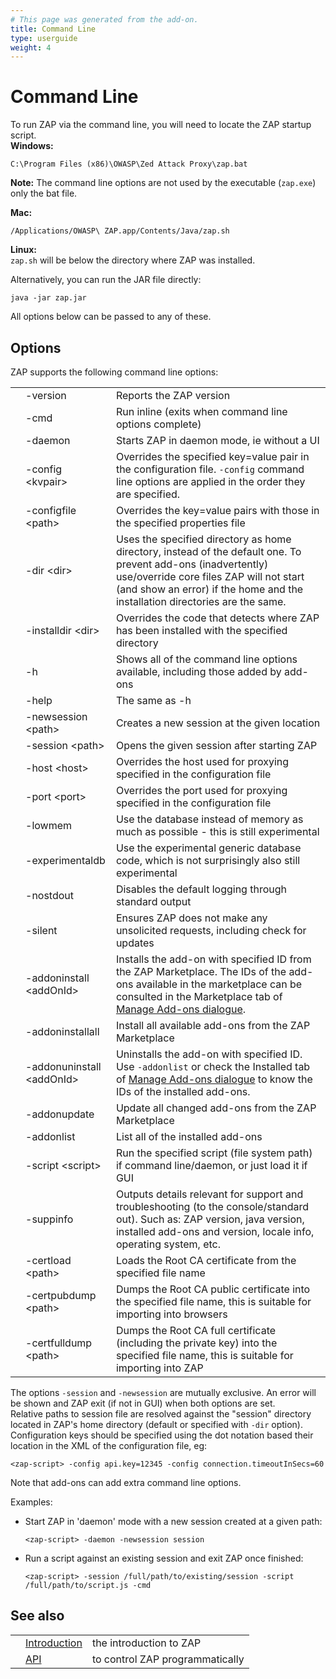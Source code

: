```yaml
---
# This page was generated from the add-on.
title: Command Line
type: userguide
weight: 4
---
```


# Command Line

To run ZAP via the command line, you will need to locate the ZAP startup script.  
**Windows:**   

```
C:\Program Files (x86)\OWASP\Zed Attack Proxy\zap.bat
```

**Note:** The command line options are not used by the executable (`zap.exe`) only the bat file.  

**Mac:**   

```
/Applications/OWASP\ ZAP.app/Contents/Java/zap.sh
```

**Linux:**   
`zap.sh` will be below the directory where ZAP was installed.   

Alternatively, you can run the JAR file directly:  

```
java -jar zap.jar
```

All options below can be passed to any of these.

## Options

ZAP supports the following command line options:

|   |                             |                                                                                                                                                                                                                                          |
|---|-----------------------------|------------------------------------------------------------------------------------------------------------------------------------------------------------------------------------------------------------------------------------------|
|   | -version                    | Reports the ZAP version                                                                                                                                                                                                                  |
|   | -cmd                        | Run inline (exits when command line options complete)                                                                                                                                                                                    |
|   | -daemon                     | Starts ZAP in daemon mode, ie without a UI                                                                                                                                                                                               |
|   | -config \<kvpair\>          | Overrides the specified key=value pair in the configuration file. `-config` command line options are applied in the order they are specified.                                                                                            |
|   | -configfile \<path\>        | Overrides the key=value pairs with those in the specified properties file                                                                                                                                                                |
|   | -dir \<dir\>                | Uses the specified directory as home directory, instead of the default one. To prevent add-ons (inadvertently) use/override core files ZAP will not start (and show an error) if the home and the installation directories are the same. |
|   | -installdir \<dir\>         | Overrides the code that detects where ZAP has been installed with the specified directory                                                                                                                                                |
|   | -h                          | Shows all of the command line options available, including those added by add-ons                                                                                                                                                        |
|   | -help                       | The same as -h                                                                                                                                                                                                                           |
|   | -newsession \<path\>        | Creates a new session at the given location                                                                                                                                                                                              |
|   | -session \<path\>           | Opens the given session after starting ZAP                                                                                                                                                                                               |
|   | -host \<host\>              | Overrides the host used for proxying specified in the configuration file                                                                                                                                                                 |
|   | -port \<port\>              | Overrides the port used for proxying specified in the configuration file                                                                                                                                                                 |
|   | -lowmem                     | Use the database instead of memory as much as possible - this is still experimental                                                                                                                                                      |
|   | -experimentaldb             | Use the experimental generic database code, which is not surprisingly also still experimental                                                                                                                                            |
|   | -nostdout                   | Disables the default logging through standard output                                                                                                                                                                                     |
|   | -silent                     | Ensures ZAP does not make any unsolicited requests, including check for updates                                                                                                                                                          |
|   | -addoninstall \<addOnId\>   | Installs the add-on with specified ID from the ZAP Marketplace. The IDs of the add-ons available in the marketplace can be consulted in the Marketplace tab of [Manage Add-ons dialogue](/docs/desktop/ui/dialogs/manageaddons/).        |
|   | -addoninstallall            | Install all available add-ons from the ZAP Marketplace                                                                                                                                                                                   |
|   | -addonuninstall \<addOnId\> | Uninstalls the add-on with specified ID. Use `-addonlist` or check the Installed tab of [Manage Add-ons dialogue](/docs/desktop/ui/dialogs/manageaddons/) to know the IDs of the installed add-ons.                                      |
|   | -addonupdate                | Update all changed add-ons from the ZAP Marketplace                                                                                                                                                                                      |
|   | -addonlist                  | List all of the installed add-ons                                                                                                                                                                                                        |
|   | -script \<script\>          | Run the specified script (file system path) if command line/daemon, or just load it if GUI                                                                                                                                               |
|   | -suppinfo                   | Outputs details relevant for support and troubleshooting (to the console/standard out). Such as: ZAP version, java version, installed add-ons and version, locale info, operating system, etc.                                           |
|   | -certload \<path\>          | Loads the Root CA certificate from the specified file name                                                                                                                                                                               |
|   | -certpubdump \<path\>       | Dumps the Root CA public certificate into the specified file name, this is suitable for importing into browsers                                                                                                                          |
|   | -certfulldump \<path\>      | Dumps the Root CA full certificate (including the private key) into the specified file name, this is suitable for importing into ZAP                                                                                                     |


The options `-session` and `-newsession` are mutually exclusive. An error will be shown and ZAP exit (if not in GUI) when both options are set.   
Relative paths to session file are resolved against the "session" directory located in ZAP's home directory (default or specified with `-dir` option).   
Configuration keys should be specified using the dot notation based their location in the XML of the configuration file, eg:  

```
<zap-script> -config api.key=12345 -config connection.timeoutInSecs=60
```

Note that add-ons can add extra command line options.


Examples:

* Start ZAP in 'daemon' mode with a new session created at a given path:

    ```
    <zap-script> -daemon -newsession session
    ```

* Run a script against an existing session and exit ZAP once finished:

    ```
    <zap-script> -session /full/path/to/existing/session -script /full/path/to/script.js -cmd
    ```

## See also

|   |                                          |                                 |
|---|------------------------------------------|---------------------------------|
|   | [Introduction](/docs/desktop/)           | the introduction to ZAP         |
|   | [API](/docs/desktop/start/features/api/) | to control ZAP programmatically |
